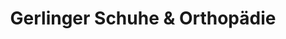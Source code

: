 ---
title: "Gerlinger Schuhe & Orthopädie"
url: /amstetten/gerlinger-schuhe-und-orthopaedie/
shop: Schuhe
---